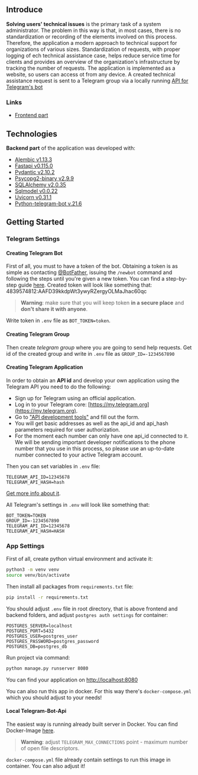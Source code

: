 ## Introduce

**Solving users' technical issues** is the primary task of a system administrator. The problem in this way is that, in most cases, there is no standardization or recording of the elements involved on this process.
Therefore, the application a modern approach to technical support for organizations of various sizes. Standardization of requests, with proper logging of ech technical assistance case, helps reduce service time for clients and provides an overview of the organization's infrastructure by tracking the number of requests.
The application is implemented as a website, so users can access ot from any device.
A created technical assistance request is sent to a Telegram group via a locally running [API for Telegram's bot](https://core.telegram.org/bots/api)

### Links
- [Frontend part]()

## Technologies
**Backend part** of the application was developed with:
- [Alembic v1.13.3](https://pypi.org/project/alembic/1.13.3/)
- [Fastapi v0.115.0](https://pypi.org/project/fastapi/0.115.0/)
- [Pydantic v2.10.2](https://pypi.org/project/pydantic/2.10.2/)
- [Psycopg2-binary v2.9.9](https://pypi.org/project/psycopg2-binary/2.9.9/)
- [SQLAlchemy v2.0.35](https://pypi.org/project/SQLAlchemy/2.0.35/)
- [Sqlmodel v0.0.22](https://pypi.org/project/sqlmodel/0.0.22/)
- [Uvicorn v0.31.1](https://pypi.org/project/uvicorn/0.31.1/)
- [Python-telegram-bot v.21.6](https://docs.python-telegram-bot.org/en/v21.6/index.html)

## Getting Started

### Telegram Settings

#### Creating Telegram Bot

First of all, you must to have a token of the bot.
Obtaining a token is as simple as contacting [@BotFather](https://t.me/botfather), issuing the `/newbot` command and following the steps until you're given a new token. You can find a step-by-step guide [here](https://core.telegram.org/bots/features#creating-a-new-bot).
Created token will look like something that: 4839574812:AAFD39kkdpWt3ywyRZergyOLMaJhac60qc

> **Warning**: make sure that you will keep token **in a secure place** and **don't share it with anyone**.

Write token in `.env` file as `BOT_TOKEN=token`.

#### Creating Telegram Group

Then create *telegram group* where you are going to send help requests. Get id of the created group and write in `.env` file as `GROUP_ID=-1234567890`

#### Creating Telegram Application

In order to obtain an **API id** and develop your own application using the Telegram API you need to do the following:
- Sign up for Telegram using an official application.
- Log in to your Telegram core: [https://my.telegram.org](https://my.telegram.org).
- Go to ["API development tools"](https://my.telegram.org/apps) and fill out the form.
- You will get basic addresses as well as the api_id and api_hash parameters required for user authorization.
- For the moment each number can only have one api_id connected to it.
We will be sending important developer notifications to the phone number that you use in this process, so please use an up-to-date number connected to your active Telegram account.

Then you can set variables in `.env` file:
```.env
TELEGRAM_API_ID=12345678
TELEGRAM_API_HASH=hash
```

[Get more info about it](https://core.telegram.org/api/obtaining_api_id).

All Telegram's settings in `.env` will look like something that:
```
BOT_TOKEN=TOKEN
GROUP_ID=-1234567890
TELEGRAM_API_ID=12345678
TELEGRAM_API_HASH=HASH
```

### App Settings

First of all, create python virtual environment and activate it:
```bash
python3 -m venv venv
source venv/bin/activate
```

Then install all packages from `requirements.txt` file:
```bash
pip install -r requirements.txt
```

You should adjust `.env` file in root directory, that is above frontend and backend folders, and adjust `postgres auth settings` for container:

```.env
POSTGRES_SERVER=localhost
POSTGRES_PORT=5432
POSTGRES_USER=postgres_user
POSTGRES_PASSWORD=postgres_password
POSTGRES_DB=postgres_db
```

Run project via command:
```bash
python manage.py runserver 8080
```

You can find your application on [http://localhost:8080](http://localhost:8080)

You can also run this app in docker. For this way there's `docker-compose.yml` which you should adjust to your needs!

#### Local Telegram-Bot-Api

The easiest way is running already built server in Docker. You can find Docker-Image [here](https://hub.docker.com/r/aiogram/telegram-bot-api). 

> **Warning**: adjust `TELEGRAM_MAX_CONNECTIONS` point - maximum number of open file descriptors.

`docker-compose.yml` file already contain settings to run this image in container. You can also adjust it!
